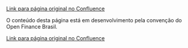 [Link para página original no Confluence](https://openfinancebrasil.atlassian.net/wiki/spaces/OF/pages/17369280)

O conteúdo desta página está em desenvolvimento pela convenção do Open Finance Brasil.

[Link para página original no Confluence](https://openfinancebrasil.atlassian.net/wiki/spaces/OF/pages/17369280)